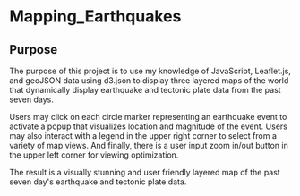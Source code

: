 # Mapping_Earthquakes
## Purpose
The purpose of this project is to use my knowledge of JavaScript, Leaflet.js, and geoJSON data using d3.json to display three layered maps of the world that dynamically display earthquake and tectonic plate data from the past seven days. 

Users may click on each circle marker representing an earthquake event to activate a popup that visualizes location and magnitude of the event. Users may also interact with a legend in the upper right corner to select from a variety of map views. And finally, there is a user input zoom in/out button in the upper left corner for viewing optimization.

The result is a visually stunning and user friendly layered map of the past seven day's earthquake and tectonic plate data.
